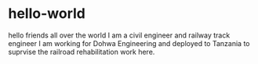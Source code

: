 # hello-world
hello friends all over the world
I am a civil engineer and railway track engineer
I am working for Dohwa Engineering and deployed to Tanzania
to suprvise the railroad rehabilitation work here.
